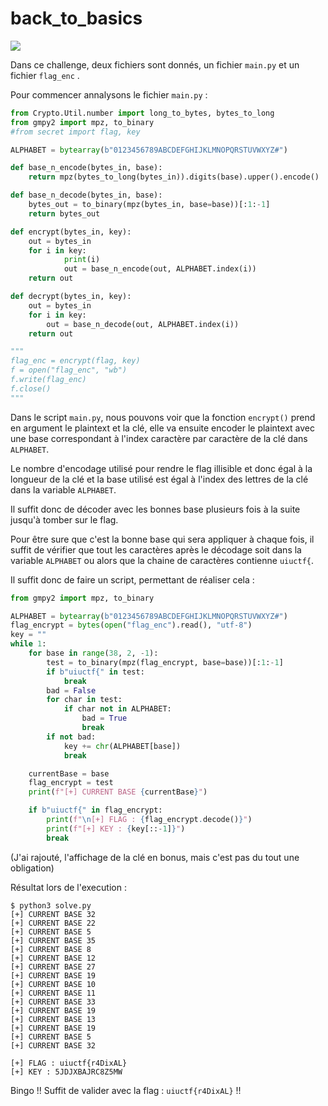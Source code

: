 # back_to_basics

![](https://i.imgur.com/58CC9k7.png)

Dans ce challenge, deux fichiers sont donnés, un fichier ``main.py`` et un fichier ``flag_enc`` . 

Pour commencer annalysons le fichier ``main.py`` :

```python
from Crypto.Util.number import long_to_bytes, bytes_to_long
from gmpy2 import mpz, to_binary
#from secret import flag, key

ALPHABET = bytearray(b"0123456789ABCDEFGHIJKLMNOPQRSTUVWXYZ#")

def base_n_encode(bytes_in, base):
    return mpz(bytes_to_long(bytes_in)).digits(base).upper().encode()

def base_n_decode(bytes_in, base):
    bytes_out = to_binary(mpz(bytes_in, base=base))[:1:-1]
    return bytes_out

def encrypt(bytes_in, key):
    out = bytes_in
    for i in key:
            print(i)
            out = base_n_encode(out, ALPHABET.index(i))
    return out

def decrypt(bytes_in, key):
    out = bytes_in
    for i in key:
        out = base_n_decode(out, ALPHABET.index(i))
    return out

"""
flag_enc = encrypt(flag, key)
f = open("flag_enc", "wb")
f.write(flag_enc)
f.close()
"""
```

Dans le script ``main.py``, nous pouvons voir que la fonction ``encrypt()`` prend en argument le plaintext et la clé, elle va ensuite encoder le plaintext avec une base correspondant à l'index caractère par caractère de la clé dans ``ALPHABET``.

Le nombre d'encodage utilisé pour rendre le flag illisible et donc égal à la longueur de la clé et la base utilisé est égal à l'index des lettres de la clé dans la variable ``ALPHABET``.

Il suffit donc de décoder avec les bonnes base plusieurs fois à la suite jusqu'à tomber sur le flag.

Pour être sure que c'est la bonne base qui sera appliquer à chaque fois, il suffit de vérifier que tout les caractères après le décodage soit dans la variable `ALPHABET` ou alors que la chaine de caractères contienne ``uiuctf{``.

Il suffit donc de faire un script, permettant de réaliser cela : 

```python
from gmpy2 import mpz, to_binary

ALPHABET = bytearray(b"0123456789ABCDEFGHIJKLMNOPQRSTUVWXYZ#")
flag_encrypt = bytes(open("flag_enc").read(), "utf-8")
key = ""
while 1:
    for base in range(38, 2, -1):
        test = to_binary(mpz(flag_encrypt, base=base))[:1:-1]
        if b"uiuctf{" in test:
            break
        bad = False
        for char in test:
            if char not in ALPHABET:
                bad = True
                break
        if not bad:
            key += chr(ALPHABET[base])
            break

    currentBase = base
    flag_encrypt = test
    print(f"[+] CURRENT BASE {currentBase}")

    if b"uiuctf{" in flag_encrypt:
        print(f"\n[+] FLAG : {flag_encrypt.decode()}")
        print(f"[+] KEY : {key[::-1]}")
        break
```

(J'ai rajouté, l'affichage de la clé en bonus, mais c'est pas du tout une obligation)

Résultat lors de l'execution : 

```
$ python3 solve.py
[+] CURRENT BASE 32
[+] CURRENT BASE 22
[+] CURRENT BASE 5
[+] CURRENT BASE 35
[+] CURRENT BASE 8
[+] CURRENT BASE 12
[+] CURRENT BASE 27
[+] CURRENT BASE 19
[+] CURRENT BASE 10
[+] CURRENT BASE 11
[+] CURRENT BASE 33
[+] CURRENT BASE 19
[+] CURRENT BASE 13
[+] CURRENT BASE 19
[+] CURRENT BASE 5
[+] CURRENT BASE 32

[+] FLAG : uiuctf{r4DixAL}
[+] KEY : 5JDJXBAJRC8Z5MW
```

Bingo !! Suffit de valider avec la flag : ``uiuctf{r4DixAL}`` !!
